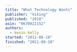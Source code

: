 ```yaml
---
title: "What Technology Wants"
publisher: "Viking"
published: "2010"
asin: "0670022152"
authors:
  - kevin-kelly
started: "2011-08-18"
finished: "2011-08-18"
---
```

